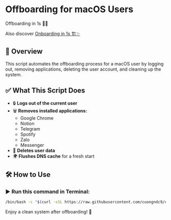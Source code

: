 # Offboarding for macOS Users

Offboarding in 1s 🕵️‍♂️

Also discover [Onboarding in 1s 🏗️✨](https://github.com/cuongndc9/onboarding)

## 📌 Overview
This script automates the offboarding process for a macOS user by logging out, removing applications, deleting the user account, and cleaning up the system.

## ✅ What This Script Does
- 🔒 **Logs out of the current user**
- 🗑️ **Removes installed applications:**
  - Google Chrome
  - Notion
  - Telegram
  - Spotify
  - Zalo
  - Messenger
- 🧹 **Deletes user data**
- 🌍 **Flushes DNS cache** for a fresh start

## 🛠 How to Use
### ▶️ Run this command in Terminal:
```sh
/bin/bash -c "$(curl -sSL https://raw.githubusercontent.com/cuongndc9/offboarding/main/offboarding.sh)"
```

Enjoy a clean system after offboarding! 🚀
